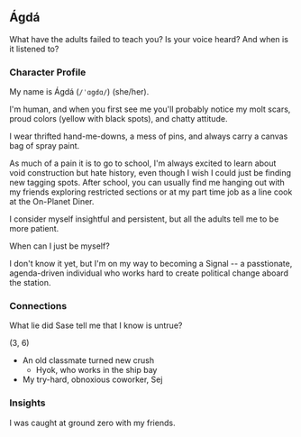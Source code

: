 ## Ágdá
What have the adults failed to teach you?
Is your voice heard? And when is it listened to?

### Character Profile
My name is Ágdá (`/ˈɑgdɑ/`) (she/her).

I'm human, and when you first see me you'll probably notice my molt scars, proud colors (yellow with black spots), and chatty attitude.

I wear thrifted hand-me-downs, a mess of pins, and always carry a canvas bag of spray paint.

As much of a pain it is to go to school, I'm always excited to learn about void construction but hate history, even though I wish I could just be finding new tagging spots. After school, you can usually find me hanging out with my friends exploring restricted sections or at my part time job as a line cook at the On-Planet Diner.

I consider myself insightful and persistent, but all the adults tell me to be more patient.

When can I just be myself?

I don't know it yet, but I'm on my way to becoming a Signal -- a passtionate, agenda-driven individual who works hard to create political change aboard the station.

### Connections
What lie did Sase tell me that I know is untrue?

(3, 6)
* An old classmate turned new crush
	- Hyok, who works in the ship bay
* My try-hard, obnoxious coworker, Sej

### Insights
I was caught at ground zero with my friends.